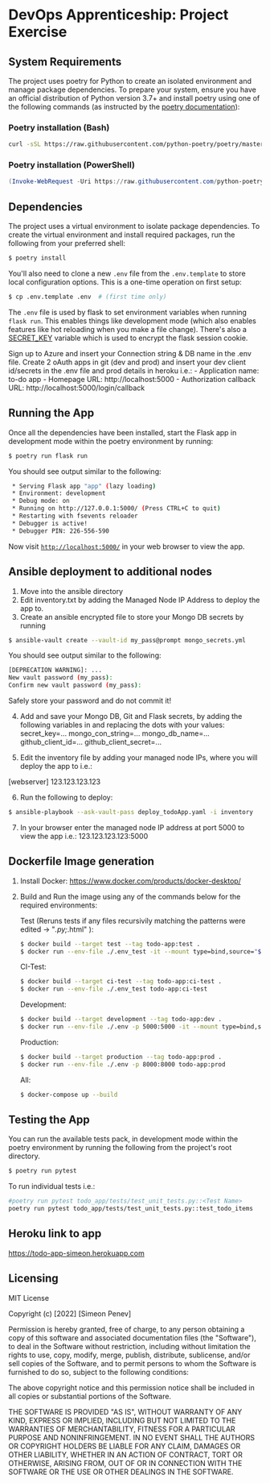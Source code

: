 # DevOps Apprenticeship: Project Exercise

## System Requirements

The project uses poetry for Python to create an isolated environment and manage package dependencies. To prepare your system, ensure you have an official distribution of Python version 3.7+ and install poetry using one of the following commands (as instructed by the [poetry documentation](https://python-poetry.org/docs/#system-requirements)):

### Poetry installation (Bash)

```bash
curl -sSL https://raw.githubusercontent.com/python-poetry/poetry/master/get-poetry.py | python
```

### Poetry installation (PowerShell)

```powershell
(Invoke-WebRequest -Uri https://raw.githubusercontent.com/python-poetry/poetry/master/get-poetry.py -UseBasicParsing).Content | python
```

## Dependencies

The project uses a virtual environment to isolate package dependencies. To create the virtual environment and install required packages, run the following from your preferred shell:

```bash
$ poetry install

```

You'll also need to clone a new `.env` file from the `.env.template` to store local configuration options. This is a one-time operation on first setup:

```bash
$ cp .env.template .env  # (first time only)
```

The `.env` file is used by flask to set environment variables when running `flask run`. This enables things like development mode (which also enables features like hot reloading when you make a file change). There's also a [SECRET_KEY](https://flask.palletsprojects.com/en/1.1.x/config/#SECRET_KEY) variable which is used to encrypt the flask session cookie.

Sign up to Azure and insert your Connection string & DB name in the .env file.
Create 2 oAuth apps in git (dev and prod) and insert your dev client id/secrets in the .env file and prod details in heroku i.e.:
    - Application name: to-do app
    - Homepage URL: http://localhost:5000
    - Authorization callback URL: http://localhost:5000/login/callback

## Running the App

Once all the dependencies have been installed, start the Flask app in development mode within the poetry environment by running:
```bash
$ poetry run flask run
```

You should see output similar to the following:
```bash
 * Serving Flask app "app" (lazy loading)
 * Environment: development
 * Debug mode: on
 * Running on http://127.0.0.1:5000/ (Press CTRL+C to quit)
 * Restarting with fsevents reloader
 * Debugger is active!
 * Debugger PIN: 226-556-590
```
Now visit [`http://localhost:5000/`](http://localhost:5000/) in your web browser to view the app.

## Ansible deployment to additional nodes

1. Move into the ansible directory
2. Edit inventory.txt by adding the Managed Node IP Address to deploy the app to.
3. Create an ansible encrypted file to store your Mongo DB secrets by running
```bash
$ ansible-vault create --vault-id my_pass@prompt mongo_secrets.yml
```

You should see output similar to the following:
```bash
[DEPRECATION WARNING]: ...
New vault password (my_pass): 
Confirm new vault password (my_pass): 
```
Safely store your password and do not commit it!

4. Add and save your Mongo DB, Git and Flask secrets, by adding the following variables in and replacing the dots with your values:
secret_key=...
mongo_con_string=...
mongo_db_name=...
github_client_id=...
github_client_secret=...

5. Edit the inventory file by adding your managed node IPs, where you will deploy the app to i.e.:

[webserver]
123.123.123.123

6. Run the following to deploy:
```bash
$ ansible-playbook --ask-vault-pass deploy_todoApp.yaml -i inventory
```

7. In your browser enter the managed node IP address at port 5000 to view the app i.e.:
123.123.123.123:5000

## Dockerfile Image generation

1. Install Docker:
https://www.docker.com/products/docker-desktop/

2. Build and Run the image using any of the commands below for the required environments:
    
    Test (Reruns tests if any files recursivily matching the patterns were edited -> "*.py;*.html" ):
    ```bash
    $ docker build --target test --tag todo-app:test .
    $ docker run --env-file ./.env_test -it --mount type=bind,source="$(pwd)"/todo_app,target=/appcode/todo_app todo-app:test
    ```
    
    CI-Test:
    ```bash
    $ docker build --target ci-test --tag todo-app:ci-test .
    $ docker run --env-file ./.env_test todo-app:ci-test
    ```

    Development:
    ```bash
    $ docker build --target development --tag todo-app:dev .
    $ docker run --env-file ./.env -p 5000:5000 -it --mount type=bind,source="$(pwd)"/todo_app,target=/appcode/todo_app todo-app:dev
    ```

    Production:
    ```bash
    $ docker build --target production --tag todo-app:prod .
    $ docker run --env-file ./.env -p 8000:8000 todo-app:prod
    ```
    
    All:
    ```bash
    $ docker-compose up --build
    ```

## Testing the App

You can run the available tests pack, in development mode within the poetry environment by running the following from the project's root directory.

```bash
$ poetry run pytest
```

To run individual tests i.e.:

```bash
#poetry run pytest todo_app/tests/test_unit_tests.py::<Test Name>
poetry run pytest todo_app/tests/test_unit_tests.py::test_todo_items
```

## Heroku link to app
https://todo-app-simeon.herokuapp.com

## Licensing

MIT License

Copyright (c) [2022] [Simeon Penev]

Permission is hereby granted, free of charge, to any person obtaining a copy
of this software and associated documentation files (the "Software"), to deal
in the Software without restriction, including without limitation the rights
to use, copy, modify, merge, publish, distribute, sublicense, and/or sell
copies of the Software, and to permit persons to whom the Software is
furnished to do so, subject to the following conditions:

The above copyright notice and this permission notice shall be included in all
copies or substantial portions of the Software.

THE SOFTWARE IS PROVIDED "AS IS", WITHOUT WARRANTY OF ANY KIND, EXPRESS OR
IMPLIED, INCLUDING BUT NOT LIMITED TO THE WARRANTIES OF MERCHANTABILITY,
FITNESS FOR A PARTICULAR PURPOSE AND NONINFRINGEMENT. IN NO EVENT SHALL THE
AUTHORS OR COPYRIGHT HOLDERS BE LIABLE FOR ANY CLAIM, DAMAGES OR OTHER
LIABILITY, WHETHER IN AN ACTION OF CONTRACT, TORT OR OTHERWISE, ARISING FROM,
OUT OF OR IN CONNECTION WITH THE SOFTWARE OR THE USE OR OTHER DEALINGS IN THE
SOFTWARE.